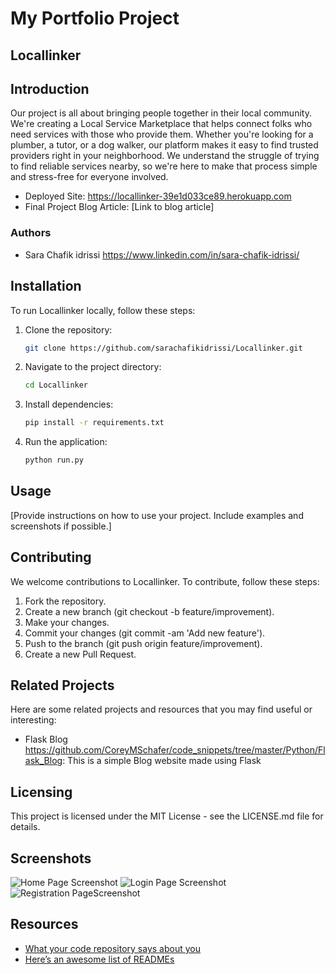 # My Portfolio Project 

## Locallinker

## Introduction

Our project is all about bringing people together in their local community. We're creating a Local Service Marketplace that helps connect folks who need services with those who provide them. Whether you're looking for a plumber, a tutor, or a dog walker, our platform makes it easy to find trusted providers right in your neighborhood. We understand the struggle of trying to find reliable services nearby, so we're here to make that process simple and stress-free for everyone involved.

- Deployed Site: https://locallinker-39e1d033ce89.herokuapp.com
- Final Project Blog Article: [Link to blog article]

### Authors

- Sara Chafik idrissi https://www.linkedin.com/in/sara-chafik-idrissi/

## Installation

To run Locallinker locally, follow these steps:

1. Clone the repository:

   ```bash
   git clone https://github.com/sarachafikidrissi/Locallinker.git

2. Navigate to the project directory:
    ```bash
    cd Locallinker

3. Install dependencies:
    ```bash
    pip install -r requirements.txt

4. Run the application:
    ```bash
    python run.py
## Usage

[Provide instructions on how to use your project. Include examples and screenshots if possible.]

## Contributing

We welcome contributions to Locallinker. To contribute, follow these steps:

1. Fork the repository.
2. Create a new branch (git checkout -b feature/improvement).
3. Make your changes.
4. Commit your changes (git commit -am 'Add new feature').
5. Push to the branch (git push origin feature/improvement).
6. Create a new Pull Request.

## Related Projects

Here are some related projects and resources that you may find useful or interesting:

- Flask Blog https://github.com/CoreyMSchafer/code_snippets/tree/master/Python/Flask_Blog: This is a simple Blog website made using Flask 


## Licensing

This project is licensed under the MIT License - see the LICENSE.md file for details.

## Screenshots

![Home Page Screenshot](screenshots/home-page.png)
![Login Page Screenshot](screenshots/login-page.png)
![Registration PageScreenshot](screenshots/registration-page.png)

## Resources

- [What your code repository says about you](https://thoughtbot.com/blog/what-your-github-repo-says-about-you)
- [Here’s an awesome list of READMEs](https://github.com/matiassingers/awesome-readme)

